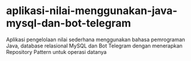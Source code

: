 # aplikasi-nilai-menggunakan-java-mysql-dan-bot-telegram
Aplikasi pengelolaan nilai sederhana menggunakan bahasa pemrograman Java, database relasional MySQL dan Bot Telegram dengan menerapkan Repository Pattern untuk operasi datanya

